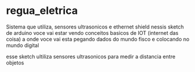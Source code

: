 # regua_eletrica
Sistema que utiliza, sensores ultrasonicos e ethernet shield
nessis sketch de arduino voce vai estar vendo conceitos basicos de IOT (internet das coisa) a onde voce vai 
esta pegando dados do mundo fisco e colocando no mundo digital

esse sketch ultiliza sensores ultrasonicos para medir a distancia entre objetos

